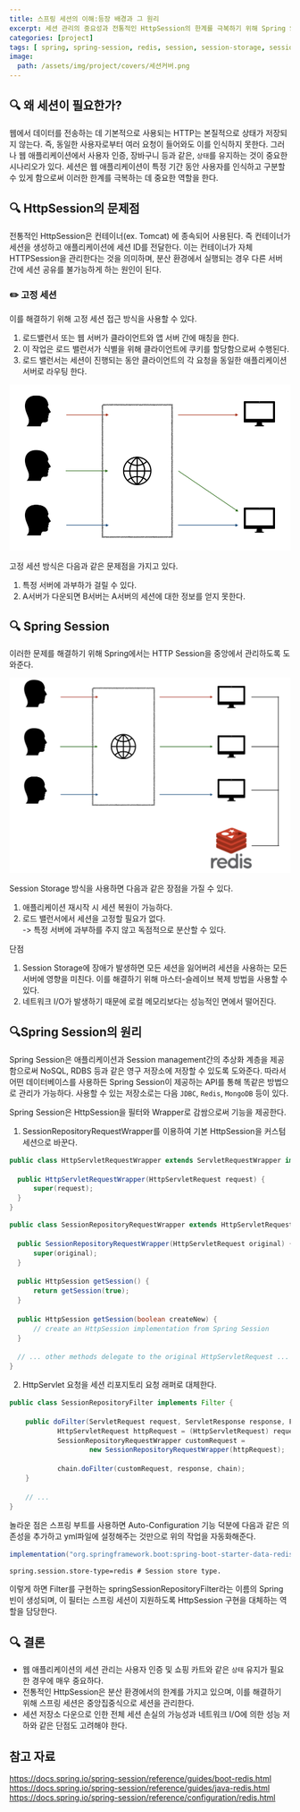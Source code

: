 ```yaml
---
title: 스프링 세션의 이해:등장 배경과 그 원리
excerpt: 세션 관리의 중요성과 전통적인 HttpSession의 한계를 극복하기 위해 Spring Session이 제공하는 중앙집중식 세션 관리 및 그 원리에 대한 고찰
categories: [project]
tags: [ spring, spring-session, redis, session, session-storage, session-management ]
image:
  path: /assets/img/project/covers/세션커버.png
---
```


## 🔍️ 왜 세션이 필요한가?
웹에서 데이터를 전송하는 데 기본적으로 사용되는 HTTP는 본질적으로 상태가 저장되지 않는다. 
즉, 동일한 사용자로부터 여러 요청이 들어와도 이를 인식하지 못한다. 
그러나 웹 애플리케이션에서 사용자 인증, 장바구니 등과 같은, `상태`를 유지하는 것이 중요한 시나리오가 있다. 세션은 웹 애플리케이션이 특정 기간 동안 사용자를 인식하고 구분할 수 있게 함으로써 이러한 한계를 극복하는 데 중요한 역할을 한다.

## 🔍 ️HttpSession의 문제점
전통적인 HttpSession은 컨테이너(ex. Tomcat) 에 종속되어 사용된다. 
즉 컨테이너가 세션을 생성하고 애플리케이션에 세션 ID를 전달한다. 이는 컨테이너가 자체 HTTPSession을 관리한다는 것을 의미하며,
분산 환경에서 실행되는 경우 다른 서버 간에 세션 공유를 불가능하게 하는 원인이 된다.

### ✏️ 고정 세션
이를 해결하기 위해 고정 세션 접근 방식을 사용할 수 있다.
1. 로드밸런서 또는 웹 서버가 클라이언트와 앱 서버 간에 매칭을 한다.
2. 이 작업은 로드 밸런서가 식별을 위해 클라이언트에 쿠키를 할당함으로써 수행된다.
3. 로드 밸런서는 세션이 진행되는 동안 클라이언트의 각 요청을 동일한 애플리케이션 서버로 라우팅 한다.

<img src="/assets/img/project/session/고정세션.png">

고정 세션 방식은 다음과 같은 문제점을 가지고 있다.
1. 특정 서버에 과부하가 걸릴 수 있다.
2. A서버가 다운되면 B서버는 A서버의 세션에 대한 정보를 얻지 못한다.


## 🔍 Spring Session
이러한 문제를 해결하기 위해 Spring에서는 HTTP Session을 중앙에서 관리하도록 도와준다.

<img src="/assets/img/project/session/스프링세션.png">

Session Storage 방식을 사용하면 다음과 같은 장점을 가질 수 있다.
1. 애플리케이션 재시작 시 세션 복원이 가능하다.
2. 로드 밸런서에서 세션을 고정할 필요가 없다. <br>
 -> 특정 서버에 과부하를 주지 않고 독점적으로 분산할 수 있다.

단점
1. Session Storage에 장애가 발생하면 모든 세션을 잃어버려 세션을 사용하는 모든 서버에 영향을 미친다. 이를 해결하기 위해 마스터-슬레이브 복제 방법을 사용할 수 있다.
2. 네트워크 I/O가 발생하기 때문에 로컬 메모리보다는 성능적인 면에서 떨어진다.

## 🔍️Spring Session의 원리
Spring Session은 애플리케이션과 Session management간의 추상화 계층을 제공함으로써 NoSQL, RDBS 등과 같은 영구 저장소에 저장할 수 있도록 도와준다. 따라서 어떤 데이터베이스를 사용하든 Spring Session이 제공하는 API를 통해 똑같은 방법으로 관리가 가능하다. 사용할 수 있는 저장소로는 다음 `JDBC`, `Redis`, `MongoDB` 등이 있다.

Spring Session은 HttpSession을 필터와 Wrapper로 감쌈으로써 기능을 제공한다.

1. SessionRepositoryRequestWrapper를 이용하여 기본 HttpSession을 커스텀 세션으로 바꾼다.
  ~~~java
  public class HttpServletRequestWrapper extends ServletRequestWrapper implements HttpServletRequest {
  
    public HttpServletRequestWrapper(HttpServletRequest request) {  
        super(request);  
    }
  }
  ~~~
  ~~~java
  public class SessionRepositoryRequestWrapper extends HttpServletRequestWrapper {
  
    public SessionRepositoryRequestWrapper(HttpServletRequest original) {
        super(original);
    }
  
    public HttpSession getSession() {
        return getSession(true);
    }
  
    public HttpSession getSession(boolean createNew) {
        // create an HttpSession implementation from Spring Session
    }
  
    // ... other methods delegate to the original HttpServletRequest ...
  }
  ~~~
2. HttpServlet 요청을 세션 리포지토리 요청 래퍼로 대체한다.
~~~java
public class SessionRepositoryFilter implements Filter {

	public doFilter(ServletRequest request, ServletResponse response, FilterChain chain) {
			HttpServletRequest httpRequest = (HttpServletRequest) request;
			SessionRepositoryRequestWrapper customRequest =
					new SessionRepositoryRequestWrapper(httpRequest);

			chain.doFilter(customRequest, response, chain);
	}

	// ...
}
~~~

놀라운 점은 스프링 부트를 사용하면 Auto-Configuration 기능 덕분에 다음과 같은 의존성을 추가하고 yml파일에 설정해주는 것만으로 위의 작업을 자동화해준다.

~~~groovy
implementation("org.springframework.boot:spring-boot-starter-data-redis")
~~~

~~~properties
spring.session.store-type=redis # Session store type.
~~~

이렇게 하면 Filter를 구현하는 springSessionRepositoryFilter라는 이름의 Spring 빈이 생성되며, 이 필터는 스프링 세션이 지원하도록 HttpSession 구현을 대체하는 역할을 담당한다.

## 🔍 결론
- 웹 애플리케이션의 세션 관리는 사용자 인증 및 쇼핑 카트와 같은 `상태` 유지가 필요한 경우에 매우 중요하다. 
- 전통적인 HttpSession은 분산 환경에서의 한계를 가지고 있으며, 이를 해결하기 위해 스프링 세션은 중앙집중식으로 세션을 관리한다. 
- 세션 저장소 다운으로 인한 전체 세션 손실의 가능성과 네트워크 I/O에 의한 성능 저하와 같은 단점도 고려해야 한다.


## 참고 자료

https://docs.spring.io/spring-session/reference/guides/boot-redis.html
https://docs.spring.io/spring-session/reference/guides/java-redis.html
https://docs.spring.io/spring-session/reference/configuration/redis.html
